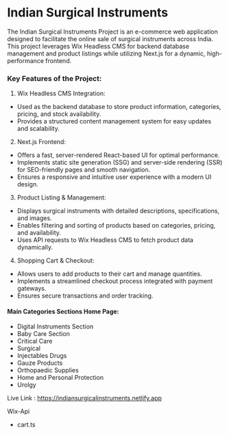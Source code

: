 # Indian Surgical Instruments
The Indian Surgical Instruments Project is an e-commerce web application designed to facilitate the online sale of surgical instruments across India. This project leverages Wix Headless CMS for backend database management and product listings while utilizing Next.js for a dynamic, high-performance frontend.

### Key Features of the Project:
1) Wix Headless CMS Integration:
- Used as the backend database to store product information, categories, pricing, and stock availability.
- Provides a structured content management system for easy updates and scalability.

2) Next.js Frontend:
- Offers a fast, server-rendered React-based UI for optimal performance.
- Implements static site generation (SSG) and server-side rendering (SSR) for SEO-friendly pages and smooth navigation.
- Ensures a responsive and intuitive user experience with a modern UI design.

3) Product Listing & Management:
- Displays surgical instruments with detailed descriptions, specifications, and images.
- Enables filtering and sorting of products based on categories, pricing, and availability.
- Uses API requests to Wix Headless CMS to fetch product data dynamically.

4) Shopping Cart & Checkout:
- Allows users to add products to their cart and manage quantities.
- Implements a streamlined checkout process integrated with payment gateways.
- Ensures secure transactions and order tracking.

#### Main Categories Sections Home Page:
- Digital Instruments Section 
- Baby Care Section
- Critical Care
- Surgical 
- Injectables Drugs
- Gauze Products
- Orthopaedic Supplies
- Home and Personal Protection
- Urolgy

Live Link : https://indiansurgicalinstruments.netlify.app

Wix-Api 
- cart.ts